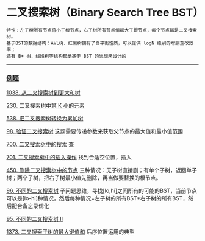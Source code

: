 # 二叉搜索树（Binary Search Tree BST）

    特性：左子树所有节点值小于根节点，右子树所有节点值都大于跟节点，每个节点都是二叉搜索树。
    基于BST的数据结构：AVL树、红黑树拥有了自平衡性质，可以提供 logN 级别的增删查改效率；
    还有 B+ 树，线段树等结构都是基于 BST 的思想来设计的
--- 

### [例题](https://labuladong.online/algo/data-structure/bst-part1/)

[1038. 从二叉搜索树到更大和树](https://leetcode.cn/problems/binary-search-tree-to-greater-sum-tree/description/)

[230. 二叉搜索树中第 K 小的元素](https://leetcode.cn/problems/kth-smallest-element-in-a-bst/description/)

[538. 把二叉搜索树转换为累加树](https://leetcode.cn/problems/convert-bst-to-greater-tree/description/)

[98. 验证二叉搜索树](https://leetcode.cn/problems/validate-binary-search-tree/description/) 这题需要传递参数来获取父节点的最大值和最小值范围

[700. 二叉搜索树中的搜索](https://leetcode.cn/problems/search-in-a-binary-search-tree/description/) 查

[701. 二叉搜索树中的插入操作](https://leetcode.cn/problems/insert-into-a-binary-search-tree/description/) 找到合适空位置，插入

[450. 删除二叉搜索树中的节点](https://leetcode.cn/problems/delete-node-in-a-bst/description/) 三种情况：无子树直接删；有单个子树，返回单子树；两个子树，把右子树最小值先删除，再当做要替换的根节点。

[96. 不同的二叉搜索树](https://leetcode.cn/problems/unique-binary-search-trees/description/) 子问题思维，寻找[lo,hi]之间所有的可能的BST，当前节点可以是[lo-hi]种情况，然后每种情况=左子树的所有BST*右子树的所有BST，然后配合备忘录优化

[95. 不同的二叉搜索树 II](https://leetcode.cn/problems/unique-binary-search-trees-ii/description/)

[1373. 二叉搜索子树的最大键值和](https://leetcode.cn/problems/maximum-sum-bst-in-binary-tree/description/) 后序位置运用的典型
